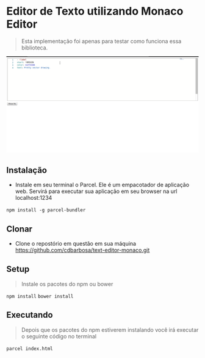 # Editor de Texto utilizando Monaco Editor

> Esta implementação foi apenas para testar como funciona essa biblioteca.

![EditorJS](monaco.gif)

## Instalação

- Instale em seu terminal o Parcel. Ele é um empacotador de aplicação web. Servirá para executar sua aplicação em seu browser na url localhost:1234

`npm install -g parcel-bundler`

## Clonar

- Clone o repostório em questão em sua máquina <https://github.com/cdbarbosa/text-editor-monaco.git>

## Setup

> Instale os pacotes do npm ou bower

`npm install`
`bower install`

## Executando

> Depois que os pacotes do npm estiverem instalando você irá executar o seguinte código no terminal

`parcel index.html`
